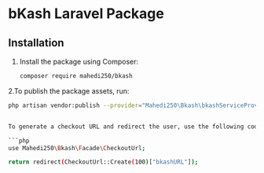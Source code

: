 # bKash Laravel Package

## Installation

1. Install the package using Composer:
   ```bash
   composer require mahedi250/bkash

  2.To publish the package assets, run:

```bash
php artisan vendor:publish --provider="Mahedi250\Bkash\bkashServiceProvider"


To generate a checkout URL and redirect the user, use the following code:

```php
use Mahedi250\Bkash\Facade\CheckoutUrl;

return redirect(CheckoutUrl::Create(100)["bkashURL"]);


